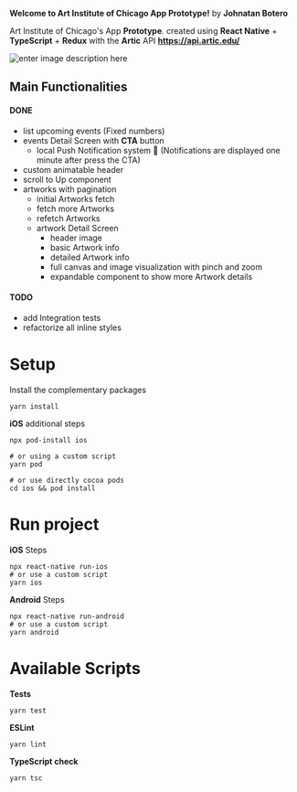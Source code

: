 **Welcome to Art Institute of Chicago App Prototype!**
by **Johnatan Botero**

Art Institute of Chicago's App **Prototype**. created using **React Native** + **TypeScript** + **Redux** with the **Artic** API **https://api.artic.edu/**

![enter image description here](https://external.feoh2-1.fna.fbcdn.net/emg1/v/t13/7340498235556316339?url=https://repository-images.githubusercontent.com/596696673/0633cc63-c100-427e-b8c7-78538633e1d3&fb_obo=1&utld=githubusercontent.com&stp=c0.5000x0.5000f_dst-jpg_flffffff_p500x261_q75&_nc_eui2=AeEKHq37X9S3q44aasGiOOjhI-HO5Tn2srMj4c7lOfays0Cd4CtcotappGcoXutmQJM&ccb=13-1&oh=06_AbGSisoigD5L0nrvwdspDSRgJuxp_NzpA9F8DGuqx-fZUg&oe=63DEC0BC&_nc_sid=abe532)

## Main Functionalities

#### DONE

- list upcoming events (Fixed numbers)
- events Detail Screen with **CTA** button
  - local Push Notification system 💪 (Notifications are displayed one minute after press the CTA)
- custom animatable header
- scroll to Up component
- artworks with pagination
  - initial Artworks fetch
  - fetch more Artworks
  - refetch Artworks
  - artwork Detail Screen
    - header image
    - basic Artwork info
    - detailed Artwork info
    - full canvas and image visualization with pinch and zoom
    - expandable component to show more Artwork details

#### TODO

- add Integration tests
- refactorize all inline styles

# Setup

Install the complementary packages

```
yarn install
```

**iOS** additional steps

```
npx pod-install ios

# or using a custom script
yarn pod

# or use directly cocoa pods
cd ios && pod install
```

# Run project

**iOS** Steps

```
npx react-native run-ios
# or use a custom script
yarn ios
```

**Android** Steps

```
npx react-native run-android
# or use a custom script
yarn android
```

# Available Scripts

**Tests**

```
yarn test
```

**ESLint**

```
yarn lint
```

**TypeScript check**

```
yarn tsc
```
